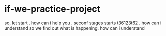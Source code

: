 # if-we-practice-project
so, let start
.
how can i help you
.
seconf stages starts t36123t62
.
how can i understand
so we find out what is happening.
how can i understand 
